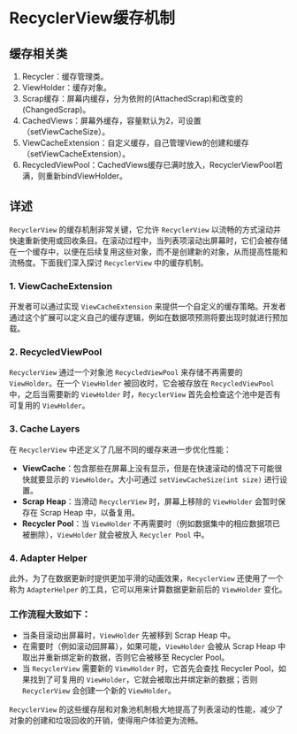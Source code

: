 # RecyclerView缓存机制

## 缓存相关类
1. Recycler：缓存管理类。
2. ViewHolder：缓存对象。
3. Scrap缓存：屏幕内缓存，分为依附的(AttachedScrap)和改变的(ChangedScrap)。
4. CachedViews：屏幕外缓存，容量默认为2，可设置（setViewCacheSize）。
5. ViewCacheExtension：自定义缓存，自己管理View的创建和缓存（setViewCacheExtension）。
6. RecycledViewPool：CachedViews缓存已满时放入，RecyclerViewPool若满，则重新bindViewHolder。

## 详述

`RecyclerView` 的缓存机制非常关键，它允许 `RecyclerView` 以流畅的方式滚动并快速重新使用或回收条目。在滚动过程中，当列表项滚动出屏幕时，它们会被存储在一个缓存中，以便在后续复用这些对象，而不是创建新的对象，从而提高性能和流畅度。下面我们深入探讨 `RecyclerView` 中的缓存机制。

### 1. ViewCacheExtension
开发者可以通过实现 `ViewCacheExtension` 来提供一个自定义的缓存策略。开发者通过这个扩展可以定义自己的缓存逻辑，例如在数据项预测将要出现时就进行预加载。

### 2. RecycledViewPool
`RecyclerView` 通过一个对象池 `RecycledViewPool` 来存储不再需要的 `ViewHolder`。在一个 `ViewHolder` 被回收时，它会被存放在 `RecycledViewPool` 中，之后当需要新的 `ViewHolder` 时，`RecyclerView` 首先会检查这个池中是否有可复用的 `ViewHolder`。

### 3. Cache Layers
在 `RecyclerView` 中还定义了几层不同的缓存来进一步优化性能：
- **ViewCache**：包含那些在屏幕上没有显示，但是在快速滚动的情况下可能很快就要显示的 `ViewHolder`。大小可通过 `setViewCacheSize(int size)` 进行设置。
- **Scrap Heap**：当滑动 `RecyclerView` 时，屏幕上移除的 `ViewHolder` 会暂时保存在 Scrap Heap 中，以备复用。
- **Recycler Pool**：当 `ViewHolder` 不再需要时（例如数据集中的相应数据项已被删除），`ViewHolder` 就会被放入 `Recycler Pool` 中。

### 4. Adapter Helper
此外，为了在数据更新时提供更加平滑的动画效果，`RecyclerView` 还使用了一个称为 `AdapterHelper` 的工具，它可以用来计算数据更新前后的 `ViewHolder` 变化。

### 工作流程大致如下：
- 当条目滚动出屏幕时，`ViewHolder` 先被移到 Scrap Heap 中。
- 在需要时（例如滚动回屏幕），如果可能，`ViewHolder` 会被从 Scrap Heap 中取出并重新绑定新的数据，否则它会被移至 Recycler Pool。
- 当 `RecyclerView` 需要新的 `ViewHolder` 时，它首先会查找 Recycler Pool，如果找到了可复用的 `ViewHolder`，它就会被取出并绑定新的数据；否则 `RecyclerView` 会创建一个新的 `ViewHolder`。

`RecyclerView` 的这些缓存层和对象池机制极大地提高了列表滚动的性能，减少了对象的创建和垃圾回收的开销，使得用户体验更为流畅。
